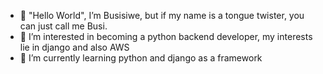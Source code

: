 - 👋 "Hello World", I’m Busisiwe, but if my name is a tongue twister, you can just call me Busi.
- 👀 I’m interested in becoming a python backend developer, my interests lie in django and also AWS 
- 🌱 I’m currently learning python and django as a framework

<!---
BusisiwePieterson/BusisiwePieterson is a ✨ special ✨ repository because its `README.md` (this file) appears on your GitHub profile.
You can click the Preview link to take a look at your changes.
--->
